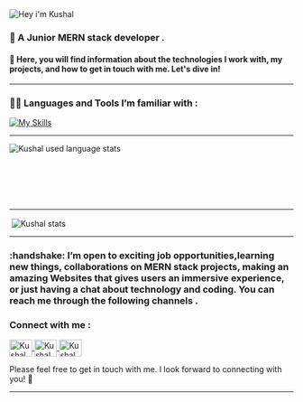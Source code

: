 <!---
Kushal1402/Kushal1402 is a ✨ special ✨ repository because its `README.md` (this file) appears on your GitHub profile.
You can click the Preview link to take a look at your changes.
--->

<img src="https://readme-typing-svg.herokuapp.com?font=Architects+Daughter&color=0099ff&size=25&center=false&lines=Hey+i'm+Kushal;" alt="Hey i'm Kushal"/>
<h3>🌱 A Junior <bold>MERN</bold> stack developer .</h3>
<h4>👀 Here, you will find information about the technologies I work with, my projects, and how to get in touch with me. Let's dive in!</h4>
<hr>

<h3 align="left">👨‍💻  Languages and Tools I’m familiar with :</h3>

[![My Skills](https://skillicons.dev/icons?i=c,html,css,js,bootstrap,tailwindcss,sass,materialui,mongodb,express,react,nodejs,babel,redux,firebase,postman,python,github,gitlab,linux,vscode)](https://github.com/Kushal1402)

<hr>

<p><img align="left" src="https://github-readme-stats.vercel.app/api/top-langs?username=Kushal1402&show_icons=true&locale=en&layout=compact" alt="Kushal used language stats"/>
</p>
<br>
<br><br><br><br><br>
<hr>

<p>&nbsp;<img align="center" src="https://github-readme-stats.vercel.app/api?username=Kushal1402&show_icons=true&locale=en" alt="Kushal stats" /></p>

<hr />

<h3> :handshake: I’m open to exciting job opportunities,learning new things, collaborations on MERN stack projects, making an amazing Websites that gives users an immersive experience, or just having a chat about technology and coding. You can reach me through the following channels . </h3>

<h3>Connect with me :</h3>
<p>
  <a href="https://www.linkedin.com/in/kushaldoshi1402" target="blank">
    <img align="center" src="https://raw.githubusercontent.com/rahuldkjain/github-profile-readme-generator/master/src/images/icons/Social/linked-in-alt.svg" alt="Kushal LinkedIn" height="30" width="40" />
  </a>  
  <a href="mailto:kushalhemant2003@gmail.com" target="blank">
    <img align="center" src="https://devicons.railway.app/i/maildev.svg" alt="Kushal Instagram" height="30" width="40" />
  </a>
  <a href="https://instagram.com/kushal2468" target="blank">
    <img align="center" src="https://raw.githubusercontent.com/rahuldkjain/github-profile-readme-generator/master/src/images/icons/Social/instagram.svg" alt="Kushal Instagram" height="30" width="40" />
  </a>
</p>
<p>Please feel free to get in touch with me. I look forward to connecting with you! 💞️</p>
<hr>
